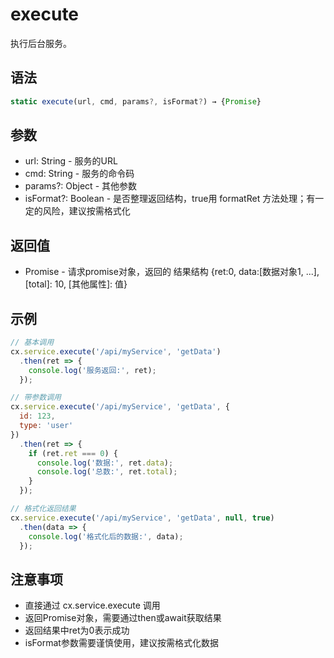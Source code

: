 # execute

执行后台服务。

## 语法

```javascript
static execute(url, cmd, params?, isFormat?) → {Promise}
```

## 参数

- url: String - 服务的URL
- cmd: String - 服务的命令码
- params?: Object - 其他参数
- isFormat?: Boolean - 是否整理返回结构，true用 formatRet 方法处理；有一定的风险，建议按需格式化

## 返回值

- Promise - 请求promise对象，返回的 结果结构 {ret:0, data:[数据对象1, ...], [total]: 10, [其他属性]: 值}

## 示例

```javascript
// 基本调用
cx.service.execute('/api/myService', 'getData')
  .then(ret => {
    console.log('服务返回:', ret);
  });

// 带参数调用
cx.service.execute('/api/myService', 'getData', {
  id: 123,
  type: 'user'
})
  .then(ret => {
    if (ret.ret === 0) {
      console.log('数据:', ret.data);
      console.log('总数:', ret.total);
    }
  });

// 格式化返回结果
cx.service.execute('/api/myService', 'getData', null, true)
  .then(data => {
    console.log('格式化后的数据:', data);
  });
```

## 注意事项

- 直接通过 cx.service.execute 调用
- 返回Promise对象，需要通过then或await获取结果
- 返回结果中ret为0表示成功
- isFormat参数需要谨慎使用，建议按需格式化数据 